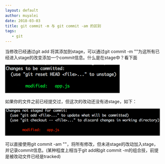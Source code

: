 ```yaml
---
layout: default
author: muyalei
date: 2018-03-03
title: git commit -m 与 git commit -am 的区别
tags:
   - git
---
```


当修改已经通过git add <change file>将其添加到stage，可以通过git commit -m "<message>"为这所有已经进入stage的改变添加一个commit信息。什么是在stage中？看下面

![2018-03-03-git commit -m 与git commit -am的区别_图片1.png](https://github.com/muyalei/muyalei.github.io/blob/gh-pages/img/2018-03-03-git%20commit%20-m%20与git%20commit%20-am的区别_图片1.png)

如果你的文件之前已经提交过，但这次的改动还没有进stage，如下：

![2018-03-03-git commit -m 与git commit -am的区别_图片2.png](https://github.com/muyalei/muyalei.github.io/blob/gh-pages/img/2018-03-03-git%20commit%20-m%20与git%20commit%20-am的区别_图片2.png)

可以直接使用git commit -am "<message>"，将所有修改，但未进stage的改动加入stage，并记录commit信息。(某种程度上相当于git add和git commit -m的组合技，前提是被改动文件已经是tracked)
